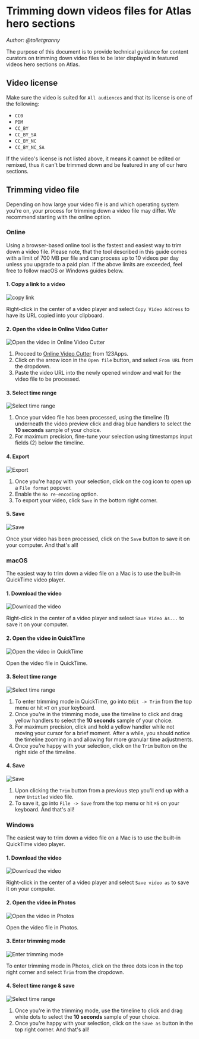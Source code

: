# Trimming down videos files for Atlas hero sections

_Author: @toiletgranny_

The purpose of this document is to provide technical guidance for content curators on trimming down video files to be later displayed in featured videos hero sections on Atlas.

## Video license
Make sure the video is suited for `All audiences` and that its license is one of the following:
- `CC0`
- `PDM`
- `CC_BY`
- `CC_BY_SA`
- `CC_BY_NC`
- `CC_BY_NC_SA`

If the video's license is not listed above, it means it cannot be edited or remixed, thus it can't be trimmed down and be featured in any of our hero sections.

## Trimming video file
Depending on how large your video file is and which operating system you're on, your process for trimming down a video file may differ. We recommend starting with the online option.

### Online
Using a browser-based online tool is the fastest and easiest way to trim down a video file. Please note, that the tool described in this guide comes with a limit of 700 MB per file and can process up to 10 videos per day unless you upgrade to a paid plan. If the above limits are exceeded, feel free to follow macOS or Windows guides below.

#### 1. Copy a link to a video
![copy link](assets/trimming-online-step-1.webp)

Right-click in the center of a video player and select `Copy Video Address` to have its URL copied into your clipboard.

#### 2. Open the video in Online Video Cutter
![Open the video in Online Video Cutter](assets/trimming-online-step-2.webp)

1. Proceed to [Online Video Cutter](https://online-video-cutter.com) from 123Apps.
2. Click on the arrow icon in the `Open file` button, and select `From URL` from the dropdown.
3. Paste the video URL into the newly opened window and wait for the video file to be processed.

#### 3. Select time range
![Select time range](assets/trimming-online-step-3.webp)

1. Once your video file has been processed, using the timeline (1) underneath the video preview click and drag blue handlers to select the **10 seconds** sample of your choice.
2. For maximum precision, fine-tune your selection using timestamps input fields (2) below the timeline.

#### 4. Export
![Export](assets/trimming-online-step-4.webp)

1. Once you're happy with your selection, click on the cog icon to open up a `File format` popover.
2. Enable the `No re-encoding` option.
3. To export your video, click `Save` in the bottom right corner.

#### 5. Save
![Save](assets/trimming-online-step-5.webp)

Once your video has been processed, click on the `Save` button to save it on your computer. And that's all!


### macOS
The easiest way to trim down a video file on a Mac is to use the built-in QuickTime video player.

#### 1. Download the video
![Download the video](assets/trimming-macos-step-1.webp)

Right-click in the center of a video player and select `Save Video As...` to save it on your computer.

#### 2. Open the video in QuickTime
![Open the video in QuickTime](assets/trimming-macos-step-2.webp)

Open the video file in QuickTime.

#### 3. Select time range
![Select time range](assets/trimming-macos-step-3.webp)

1. To enter trimming mode in QuickTime, go into `Edit -> Trim` from the top menu or hit `⌘T` on your keyboard.
2. Once you're in the trimming mode, use the timeline to click and drag yellow handlers to select the **10 seconds** sample of your choice.
3. For maximum precision, click and hold a yellow handler while not moving your cursor for a brief moment. After a while, you should notice the timeline zooming in and allowing for more granular time adjustments.
4. Once you're happy with your selection, click on the `Trim` button on the right side of the timeline.

#### 4. Save
![Save](assets/trimming-macos-step-4.webp)

1. Upon clicking the `Trim` button from a previous step you'll end up with a new `Untitled` video file.
2. To save it, go into `File -> Save` from the top menu or hit `⌘S` on your keyboard. And that's all!

### Windows

The easiest way to trim down a video file on a Mac is to use the built-in QuickTime video player.

#### 1. Download the video
![Download the video](assets/trimming-windows-step-1.webp)

Right-click in the center of a video player and select `Save video as` to save it on your computer.

#### 2. Open the video in Photos
![Open the video in Photos](assets/trimming-windows-step-2.webp)

Open the video file in Photos.

#### 3. Enter trimming mode
![Enter trimming mode](assets/trimming-windows-step-3.webp)

To enter trimming mode in Photos, click on the three dots icon in the top right corner and select `Trim` from the dropdown.

#### 4. Select time range & save
![Select time range](assets/trimming-windows-step-4.webp)

1. Once you're in the trimming mode, use the timeline to click and drag white dots to select the **10 seconds** sample of your choice.
2. Once you're happy with your selection, click on the `Save as` button in the top right corner. And that's all!
